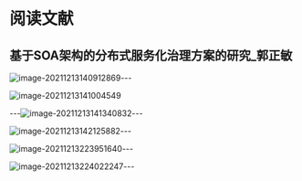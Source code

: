 # 阅读文献

## 基于SOA架构的分布式服务化治理方案的研究_郭正敏

![image-20211213140912869](C:\Users\MARIO\AppData\Roaming\Typora\typora-user-images\image-20211213140912869.png)---

![image-20211213141004549](C:\Users\MARIO\AppData\Roaming\Typora\typora-user-images\image-20211213141004549.png)

---![image-20211213141340832](C:\Users\MARIO\AppData\Roaming\Typora\typora-user-images\image-20211213141340832.png)---

![image-20211213142125882](C:\Users\MARIO\AppData\Roaming\Typora\typora-user-images\image-20211213142125882.png)---

![image-20211213223951640](C:\Users\MARIO\AppData\Roaming\Typora\typora-user-images\image-20211213223951640.png)---

![image-20211213224022247](C:\Users\MARIO\AppData\Roaming\Typora\typora-user-images\image-20211213224022247.png)---